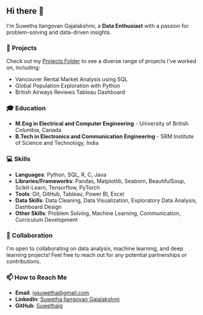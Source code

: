 ## Hi there 👋

I'm Suwetha Ilangovan Gajalakshmi, a **Data Enthusiast** with a passion for problem-solving and data-driven insights.  

### 📂 Projects   
Check out my [Projects Folder](https://github.com/Suwethaig?tab=repositories) to see a diverse range of projects I've worked on, including:  
- Vancouver Rental Market Analysis using SQL
- Global Population Exploration with Python
- British Airways Reviews Tableau Dashboard  

### 🎓 Education  
- **M.Eng in Electrical and Computer Engineering** - University of British Columbia, Canada  
- **B.Tech in Electronics and Communication Engineering** - SRM Institute of Science and Technology, India  

### 💻 Skills  
- **Languages**: Python, SQL, R, C, Java
- **Libraries/Frameworks**: Pandas, Matplotlib, Seaborn, BeautifulSoup, Scikit-Learn, Tensorflow, PyTorch
- **Tools**: Git, GitHub, Tableau, Power BI, Excel  
- **Data Skills**: Data Cleaning, Data Visualization, Exploratory Data Analysis, Dashboard Design  
- **Other Skills**: Problem Solving, Machine Learning, Communication, Curriculum Development

### 🔭 Collaboration  
I'm open to collaborating on data analysis, machine learning, and deep learning projects! Feel free to reach out for any potential partnerships or contributions.

### 📫 How to Reach Me  
- **Email**: igsuwetha@gmail.com  
- **LinkedIn**: [Suwetha Ilangovan Gajalakshmi](https://www.linkedin.com/in/suwetha-ig/)  
- **GitHub**: [Suwethaig](https://github.com/Suwethaig)  
